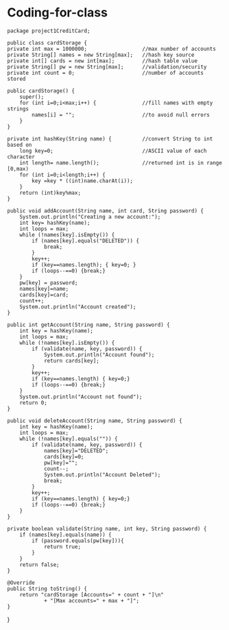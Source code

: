 # Coding-for-class

	package project1CreditCard;

	public class cardStorage {
	private int max = 1000000;					//max number of accounts
	private String[] names = new String[max];	//hash key source
	private int[] cards = new int[max];			//hash table value
	private String[] pw = new String[max];		//validation/security
	private int count = 0;						//number of accounts stored
	
	public cardStorage() {
		super();
		for (int i=0;i<max;i++) {				//fill names with empty strings
			names[i] = "";						//to avoid null errors
		}
	}
	
	private int hashKey(String name) {			//convert String to int based on
		long key=0;								//ASCII value of each character
		int length= name.length();				//returned int is in range [0,max)
		for (int i=0;i<length;i++) {
			key =key * ((int)name.charAt(i));
		}
		return (int)key%max;
	}
	
	public void addAccount(String name, int card, String password) {
		System.out.println("Creating a new account:");
		int key= hashKey(name);
		int loops = max;
		while (!names[key].isEmpty()) {
			if (names[key].equals("DELETED")) {
				break;
			}
			key++;
			if (key==names.length); { key=0; }
			if (loops--==0) {break;}
		}
		pw[key] = password;
		names[key]=name;
		cards[key]=card;
		count++;
		System.out.println("Account created");
	}
	
	public int getAccount(String name, String password) {
		int key = hashKey(name);
		int loops = max;
		while (!names[key].isEmpty()) {
			if (validate(name, key, password)) {
				System.out.println("Account found");
				return cards[key];
			}
			key++;
			if (key==names.length) { key=0;}
			if (loops--==0) {break;}
		}
		System.out.println("Account not found");
		return 0;
	}
	
	public void deleteAccount(String name, String password) {
		int key = hashKey(name);
		int loops = max;
		while (!names[key].equals("")) {
			if (validate(name, key, password)) {
				names[key]="DELETED";
				cards[key]=0;
				pw[key]="";
				count--;
				System.out.println("Account Deleted");
				break;
			}
			key++;
			if (key==names.length) { key=0;}
			if (loops--==0) {break;}
		}
	}
	
	private boolean validate(String name, int key, String password) {
		if (names[key].equals(name)) {
			if (password.equals(pw[key])){
				return true;
			}
		}
		return false;
	}

	@Override
	public String toString() {
		return "cardStorage [Accounts=" + count + "]\n"
				+ "[Max accounts=" + max + "]";
	}
}
